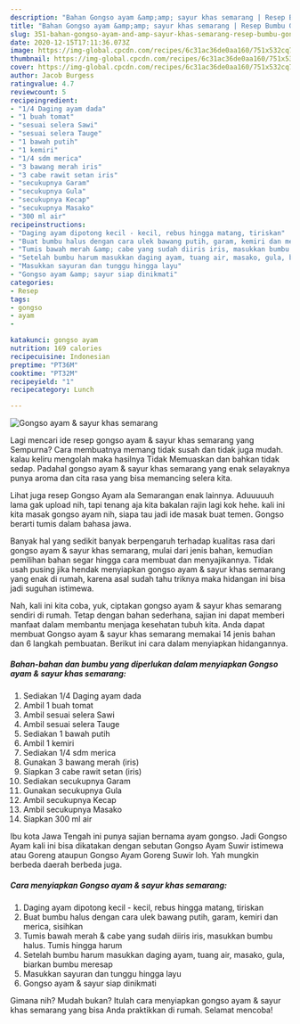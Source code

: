 ```yaml
---
description: "Bahan Gongso ayam &amp;amp; sayur khas semarang | Resep Bumbu Gongso ayam &amp;amp; sayur khas semarang Yang Enak Banget"
title: "Bahan Gongso ayam &amp;amp; sayur khas semarang | Resep Bumbu Gongso ayam &amp;amp; sayur khas semarang Yang Enak Banget"
slug: 351-bahan-gongso-ayam-and-amp-sayur-khas-semarang-resep-bumbu-gongso-ayam-and-amp-sayur-khas-semarang-yang-enak-banget
date: 2020-12-15T17:11:36.073Z
image: https://img-global.cpcdn.com/recipes/6c31ac36de0aa160/751x532cq70/gongso-ayam-sayur-khas-semarang-foto-resep-utama.jpg
thumbnail: https://img-global.cpcdn.com/recipes/6c31ac36de0aa160/751x532cq70/gongso-ayam-sayur-khas-semarang-foto-resep-utama.jpg
cover: https://img-global.cpcdn.com/recipes/6c31ac36de0aa160/751x532cq70/gongso-ayam-sayur-khas-semarang-foto-resep-utama.jpg
author: Jacob Burgess
ratingvalue: 4.7
reviewcount: 5
recipeingredient:
- "1/4 Daging ayam dada"
- "1 buah tomat"
- "sesuai selera Sawi"
- "sesuai selera Tauge"
- "1 bawah putih"
- "1 kemiri"
- "1/4 sdm merica"
- "3 bawang merah iris"
- "3 cabe rawit setan iris"
- "secukupnya Garam"
- "secukupnya Gula"
- "secukupnya Kecap"
- "secukupnya Masako"
- "300 ml air"
recipeinstructions:
- "Daging ayam dipotong kecil - kecil, rebus hingga matang, tiriskan"
- "Buat bumbu halus dengan cara ulek bawang putih, garam, kemiri dan merica, sisihkan"
- "Tumis bawah merah &amp; cabe yang sudah diiris iris, masukkan bumbu halus. Tumis hingga harum"
- "Setelah bumbu harum masukkan daging ayam, tuang air, masako, gula, biarkan bumbu meresap"
- "Masukkan sayuran dan tunggu hingga layu"
- "Gongso ayam &amp; sayur siap dinikmati"
categories:
- Resep
tags:
- gongso
- ayam
- 

katakunci: gongso ayam  
nutrition: 169 calories
recipecuisine: Indonesian
preptime: "PT36M"
cooktime: "PT32M"
recipeyield: "1"
recipecategory: Lunch

---
```



![Gongso ayam &amp; sayur khas semarang](https://img-global.cpcdn.com/recipes/6c31ac36de0aa160/751x532cq70/gongso-ayam-sayur-khas-semarang-foto-resep-utama.jpg)

Lagi mencari ide resep gongso ayam &amp; sayur khas semarang yang Sempurna? Cara membuatnya memang tidak susah dan tidak juga mudah. kalau keliru mengolah maka hasilnya Tidak Memuaskan dan bahkan tidak sedap. Padahal gongso ayam &amp; sayur khas semarang yang enak selayaknya punya aroma dan cita rasa yang bisa memancing selera kita.

Lihat juga resep Gongso Ayam ala Semarangan enak lainnya. Aduuuuuh lama gak upload nih, tapi tenang aja kita bakalan rajin lagi kok hehe. kali ini kita masak gongso ayam nih, siapa tau jadi ide masak buat temen. Gongso berarti tumis dalam bahasa jawa.

Banyak hal yang sedikit banyak berpengaruh terhadap kualitas rasa dari gongso ayam &amp; sayur khas semarang, mulai dari jenis bahan, kemudian pemilihan bahan segar hingga cara membuat dan menyajikannya. Tidak usah pusing jika hendak menyiapkan gongso ayam &amp; sayur khas semarang yang enak di rumah, karena asal sudah tahu triknya maka hidangan ini bisa jadi suguhan istimewa.


Nah, kali ini kita coba, yuk, ciptakan gongso ayam &amp; sayur khas semarang sendiri di rumah. Tetap dengan bahan sederhana, sajian ini dapat memberi manfaat dalam membantu menjaga kesehatan tubuh kita. Anda dapat membuat Gongso ayam &amp; sayur khas semarang memakai 14 jenis bahan dan 6 langkah pembuatan. Berikut ini cara dalam menyiapkan hidangannya.

<!--inarticleads1-->

##### Bahan-bahan dan bumbu yang diperlukan dalam menyiapkan Gongso ayam &amp; sayur khas semarang:

1. Sediakan 1/4 Daging ayam dada
1. Ambil 1 buah tomat
1. Ambil sesuai selera Sawi
1. Ambil sesuai selera Tauge
1. Sediakan 1 bawah putih
1. Ambil 1 kemiri
1. Sediakan 1/4 sdm merica
1. Gunakan 3 bawang merah (iris)
1. Siapkan 3 cabe rawit setan (iris)
1. Sediakan secukupnya Garam
1. Gunakan secukupnya Gula
1. Ambil secukupnya Kecap
1. Ambil secukupnya Masako
1. Siapkan 300 ml air


Ibu kota Jawa Tengah ini punya sajian bernama ayam gongso. Jadi Gongso Ayam kali ini bisa dikatakan dengan sebutan Gongso Ayam Suwir istimewa atau Goreng ataupun Gongso Ayam Goreng Suwir loh. Yah mungkin berbeda daerah berbeda juga. 

<!--inarticleads2-->

##### Cara menyiapkan Gongso ayam &amp; sayur khas semarang:

1. Daging ayam dipotong kecil - kecil, rebus hingga matang, tiriskan
1. Buat bumbu halus dengan cara ulek bawang putih, garam, kemiri dan merica, sisihkan
1. Tumis bawah merah &amp; cabe yang sudah diiris iris, masukkan bumbu halus. Tumis hingga harum
1. Setelah bumbu harum masukkan daging ayam, tuang air, masako, gula, biarkan bumbu meresap
1. Masukkan sayuran dan tunggu hingga layu
1. Gongso ayam &amp; sayur siap dinikmati




Gimana nih? Mudah bukan? Itulah cara menyiapkan gongso ayam &amp; sayur khas semarang yang bisa Anda praktikkan di rumah. Selamat mencoba!
